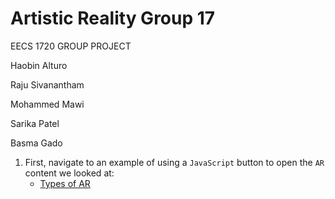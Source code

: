 # Artistic Reality Group 17

EECS 1720 GROUP PROJECT

Haobin Alturo

Raju Sivanantham

Mohammed Mawi

Sarika Patel

Basma Gado

1. First, navigate to an example of using a `JavaScript` button to open the `AR` content we looked at:
   - [Types of AR](website/AR-landing.html)
